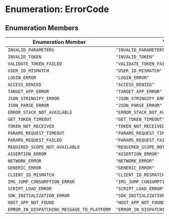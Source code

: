 # Enumeration: ErrorCode

## Enumeration Members

| Enumeration Member | Value |
| ------ | ------ |
| `INVALID_PARAMETERS` | `"INVALID_PARAMETERS"` |
| `INVALID_TOKEN` | `"INVALID_TOKEN"` |
| `VALIDATE_TOKEN_FAILED` | `"VALIDATE_TOKEN_FAILED"` |
| `USER_ID_MISMATCH` | `"USER_ID_MISMATCH"` |
| `LOGIN_ERROR` | `"LOGIN_ERROR"` |
| `ACCESS_DENIED` | `"ACCESS_DENIED"` |
| `TARGET_APP_ERROR` | `"TARGET_APP_ERROR"` |
| `JSON_STRINGIFY_ERROR` | `"JSON_STRINGIFY_ERROR"` |
| `JSON_PARSE_ERROR` | `"JSON_PARSE_ERROR"` |
| `ERROR_STACK_NOT_AVAILABLE` | `"ERROR_STACK_NOT_AVAILABLE"` |
| `GET_TOKEN_TIMEOUT` | `"GET_TOKEN_TIMEOUT"` |
| `TOKEN_NOT_RECEIVED` | `"TOKEN_NOT_RECEIVED"` |
| `PARAMS_REQUEST_TIMEOUT` | `"PARAMS_REQUEST_TIMEOUT"` |
| `PARAMS_REQUEST_FAILED` | `"PARAMS_REQUEST_FAILED"` |
| `REQUIRED_SCOPE_NOT_AVAILABLE` | `"REQUIRED_SCOPE_NOT_AVAILABLE"` |
| `ASSERTION_ERROR` | `"ASSERTION_ERROR"` |
| `NETWORK_ERROR` | `"NETWORK_ERROR"` |
| `GENERIC_ERROR` | `"GENERIC_ERROR"` |
| `CLIENT_ID_MISMATCH` | `"CLIENT_ID_MISMATCH"` |
| `IMS_JUMP_CONSUMPTION_ERROR` | `"IMS_JUMP_CONSUMPTION_ERROR"` |
| `SCRIPT_LOAD_ERROR` | `"SCRIPT_LOAD_ERROR"` |
| `SDK_INITIALIZATION_ERROR` | `"SDK_INITIALIZATION_ERROR"` |
| `HOST_APP_NOT_FOUND` | `"HOST_APP_NOT_FOUND"` |
| `ERROR_IN_DISPATCHING_MESSAGE_TO_PLATFORM` | `"ERROR_IN_DISPATCHING_MESSAGE_TO_PLATFORM"` |
